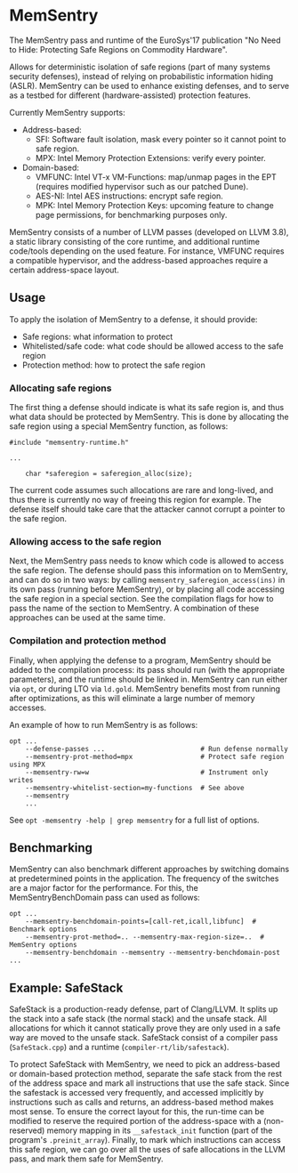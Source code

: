 # MemSentry

The MemSentry pass and runtime of the EuroSys'17 publication "No Need to Hide:
Protecting Safe Regions on Commodity Hardware".

Allows for deterministic isolation of safe regions (part of many systems
security defenses), instead of relying on probabilistic information hiding
(ASLR). MemSentry can be used to enhance existing defenses, and to serve as a
testbed for different (hardware-assisted) protection features.

Currently MemSentry supports:
 - Address-based:
   - SFI: Software fault isolation, mask every pointer so it cannot point to
          safe region.
   - MPX: Intel Memory Protection Extensions: verify every pointer.
 - Domain-based:
   - VMFUNC: Intel VT-x VM-Functions: map/unmap pages in the EPT (requires
             modified hypervisor such as our patched Dune).
   - AES-NI: Intel AES instructions: encrypt safe region.
   - MPK: Intel Memory Protection Keys: upcoming feature to change page
          permissions, for benchmarking purposes only.

MemSentry consists of a number of LLVM passes (developed on LLVM 3.8), a static
library consisting of the core runtime, and additional runtime code/tools
depending on the used feature. For instance, VMFUNC requires a compatible
hypervisor, and the address-based approaches require a certain address-space
layout.

## Usage

To apply the isolation of MemSentry to a defense, it should provide:
 - Safe regions: what information to protect
 - Whitelisted/safe code: what code should be allowed access to the safe region
 - Protection method: how to protect the safe region

### Allocating safe regions

The first thing a defense should indicate is what its safe region is, and thus
what data should be protected by MemSentry. This is done by allocating the safe
region using a special MemSentry function, as follows:

```
#include "memsentry-runtime.h"

...

    char *saferegion = saferegion_alloc(size);
```

The current code assumes such allocations are rare and long-lived, and thus
there is currently no way of freeing this region for example. The defense itself
should take care that the attacker cannot corrupt a pointer to the safe region.


### Allowing access to the safe region

Next, the MemSentry pass needs to know which code is allowed to access the safe
region. The defense should pass this information on to MemSentry, and can do so
in two ways: by calling `memsentry_saferegion_access(ins)` in its own pass
(running before MemSentry), or by placing all code accessing the safe region in
a special section. See the compilation flags for how to pass the name of the
section to MemSentry. A combination of these approaches can be used at the same
time.

### Compilation and protection method

Finally, when applying the defense to a program, MemSentry should be added to
the compilation process: its pass should run (with the appropriate parameters),
and the runtime should be linked in. MemSentry can run either via `opt`, or
during LTO via `ld.gold`. MemSentry benefits most from running after
optimizations, as this will eliminate a large number of memory accesses.

An example of how to run MemSentry is as follows:
```
opt ...
    --defense-passes ...                        # Run defense normally
    --memsentry-prot-method=mpx                 # Protect safe region using MPX
    --memsentry-rw=w                            # Instrument only writes
    --memsentry-whitelist-section=my-functions  # See above
    --memsentry
    ...
```

See `opt -memsentry -help | grep memsentry` for a full list of options.

## Benchmarking

MemSentry can also benchmark different approaches by switching domains at
predetermined points in the application. The frequency of the switches are
a major factor for the performance. For this, the MemSentryBenchDomain pass can
used as follows:

```
opt ...
    --memsentry-benchdomain-points=[call-ret,icall,libfunc]  # Benchmark options
    --memsentry-prot-method=.. --memsentry-max-region-size=..  # MemSentry options
    --memsentry-benchdomain --memsentry --memsentry-benchdomain-post ...
```

## Example: SafeStack

SafeStack is a production-ready defense, part of Clang/LLVM. It splits up the
stack into a safe stack (the normal stack) and the unsafe stack. All allocations
for which it cannot statically prove they are only used in a safe way are moved
to the unsafe stack.  SafeStack consist of a compiler pass (`SafeStack.cpp`) and
a runtime (`compiler-rt/lib/safestack`).

To protect SafeStack with MemSentry, we need to pick an address-based or
domain-based protection method, separate the safe stack from the rest of the
address space and mark all instructions that use the safe stack.
Since the safestack is accessed very frequently, and accessed implicitly by
instructions such as calls and returns, an address-based method makes most
sense. To ensure the correct layout for this, the run-time can be modified to
reserve the required portion of the address-space with a (non-reserved) memory
mapping in its `__safestack_init` function (part of the program's
`.preinit_array`). Finally, to mark which instructions can access this safe
region, we can go over all the uses of safe allocations in the LLVM pass, and
mark them safe for MemSentry.
